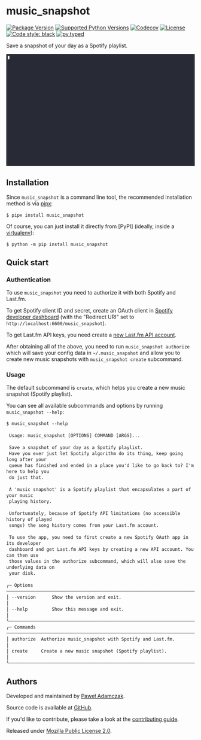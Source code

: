 # music_snapshot
[![Package Version](https://img.shields.io/pypi/v/music_snapshot)][pypi music_snapshot]
[![Supported Python Versions](https://img.shields.io/pypi/pyversions/music_snapshot)][pypi music_snapshot]
[![Codecov](https://img.shields.io/codecov/c/github/pawelad/music_snapshot)][codecov music_snapshot]
[![License](https://img.shields.io/pypi/l/music_snapshot)][license]
[![Code style: black](https://img.shields.io/badge/code%20style-black-000000.svg)][black]
[![py.typed](https://img.shields.io/badge/py-typed-FFD43B)][pep561]

Save a snapshot of your day as a Spotify playlist.

![Demo](./demo.gif)

## Installation
Since `music_snapshot` is a command line tool, the recommended installation method
is via [pipx]:

```console
$ pipx install music_snapshot
```

Of course, you can just install it directly from [PyPI] (ideally, inside a
[virtualenv]):

```console
$ python -m pip install music_snapshot
```

## Quick start

### Authentication
To use `music_snapshot` you need to authorize it with both Spotify and Last.fm.

To get Spotify client ID and secret, create an OAuth client in
[Spotify developer dashboard] (with the "Redirect URI" set to 
`http://localhost:6600/music_snapshot`).

To get Last.fm API keys, you need create a [new Last.fm API account].

After obtaining all of the above, you need to run `music_snapshot authorize`
which will save your config data in `~/.music_snapshot` and allow you to create
new music snapshots with `music_snapshot create` subcommand.

### Usage
The default subcommand is `create`, which helps you create a new music snapshot
(Spotify playlist).

You can see all available subcommands and options by running `music_snapshot --help`:

```console
$ music_snapshot --help          
                                                                                        
 Usage: music_snapshot [OPTIONS] COMMAND [ARGS]...                                      
                                                                                        
 Save a snapshot of your day as a Spotify playlist.                                     
 Have you ever just let Spotify algorithm do its thing, keep going long after your      
 queue has finished and ended in a place you'd like to go back to? I'm here to help you 
 do just that.                                                                          
                                                                                        
 A 'music snapshot' is a Spotify playlist that encapsulates a part of your music        
 playing history.                                                                       
                                                                                        
 Unfortunately, because of Spotify API limitations (no accessible history of played     
 songs) the song history comes from your Last.fm account.                               
                                                                                        
 To use the app, you need to first create a new Spotify OAuth app in its developer      
 dashboard and get Last.fm API keys by creating a new API account. You can then use     
 those values in the authorize subcommand, which will also save the underlying data on  
 your disk.                                                                             
                                                                                        
╭─ Options ────────────────────────────────────────────────────────────────────────────╮
│ --version      Show the version and exit.                                            │
│ --help         Show this message and exit.                                           │
╰──────────────────────────────────────────────────────────────────────────────────────╯
╭─ Commands ───────────────────────────────────────────────────────────────────────────╮
│ authorize  Authorize music_snapshot with Spotify and Last.fm.                        │
│ create     Create a new music snapshot (Spotify playlist).                           │
╰──────────────────────────────────────────────────────────────────────────────────────╯
```

## Authors
Developed and maintained by [Paweł Adamczak][pawelad].

Source code is available at [GitHub][github music_snapshot].

If you'd like to contribute, please take a look at the
[contributing guide].

Released under [Mozilla Public License 2.0][license].


[black]: https://github.com/psf/black
[codecov music_snapshot]: https://app.codecov.io/github/pawelad/music_snapshot
[contributing guide]: ./CONTRIBUTING.md
[github music_snapshot]: https://github.com/pawelad/music_snapshot
[license]: ./LICENSE
[new last.fm api account]: https://www.last.fm/api/account/create
[pawelad]: https://pawelad.me/
[pep561]: https://peps.python.org/pep-0561/
[pipx]: https://github.com/pypa/pipx
[pypi music_snapshot]: https://pypi.org/project/music_snapshot/
[spotify developer dashboard]: https://developer.spotify.com/dashboard
[virtualenv]: https://packaging.python.org/en/latest/guides/installing-using-pip-and-virtual-environments/
